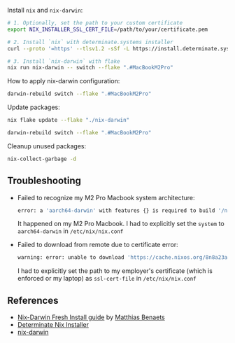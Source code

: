 Install `nix` and `nix-darwin`:

```sh
# 1. Optionally, set the path to your custom certificate
export NIX_INSTALLER_SSL_CERT_FILE=/path/to/your/certificate.pem

# 2. Install `nix` with determinate.systems installer
curl --proto '=https' --tlsv1.2 -sSf -L https://install.determinate.systems/nix | sh -s -- install

# 3. Install `nix-darwin` with flake
nix run nix-darwin -- switch --flake ".#MacBookM2Pro"
```

How to apply nix-darwin configuration:

```sh
darwin-rebuild switch --flake ".#MacBookM2Pro"
```

Update packages:
    
```sh
nix flake update --flake "./nix-darwin"

darwin-rebuild switch --flake ".#MacBookM2Pro"
```

Cleanup unused packages:

```sh
nix-collect-garbage -d
```

## Troubleshooting

- Failed to recognize my M2 Pro Macbook system architecture:
  ```sh
  error: a 'aarch64-darwin' with features {} is required to build '/nix/store/31l4y3kn5cf5a9xpp4q65rkpdm0kx2sr-activate-system-start.drv', but I am a 'x86_64-darwin' with features {apple-virt, benchmark, big-parallel, nixos-test}
  ```
  It happened on my M2 Pro Macbook. I had to explicitly set the `system` to `aarch64-darwin` in `/etc/nix/nix.conf`

- Failed to download from remote due to certificate error:
  ```sh
  warning: error: unable to download 'https://cache.nixos.org/8n8a23azcm8smr1q6xk77jb2pgxa518f.narinfo': SSL peer certificate or SSH remote key was not OK (60); retrying in 310 ms
  ```
  I had to explicitly set the path to my employer's certificate (which is enforced or my laptop) as `ssl-cert-file` in `/etc/nix/nix.conf`

## References

- [Nix-Darwin Fresh Install guide](https://github.com/MatthiasBenaets/nix-config/blob/master/darwin.org) by [Matthias Benaets](https://github.com/MatthiasBenaets)
- [Determinate Nix Installer](https://github.com/DeterminateSystems/nix-installer)
- [nix-darwin](https://github.com/LnL7/nix-darwin)